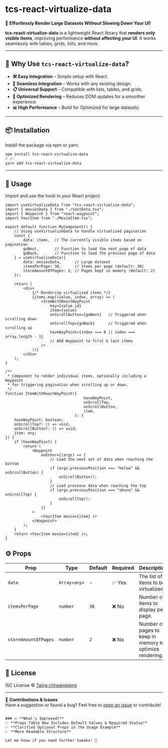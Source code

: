 # tcs-react-virtualize-data

🚀 **Effortlessly Render Large Datasets Without Slowing Down Your UI!**

**tcs-react-virtualize-data** is a lightweight React library that **renders only visible items**, improving performance **without affecting your UI**. It works seamlessly with tables, grids, lists, and more.

---

## 🤔 Why Use `tcs-react-virtualize-data`?

- **🛠 Easy Integration** – Simple setup with React.
- **🎨 Seamless Integration** – Works with any existing design.
- **📋 Universal Support** – Compatible with lists, tables, and grids.
- **🔄 Optimized Rendering** – Reduces DOM updates for a smoother experience.
- **📊 High Performance** – Build for Optimized for large datasets.

---

## 📦 Installation

Install the package via npm or yarn:

```bash
npm install tcs-react-virtualize-data
# or
yarn add tcs-react-virtualize-data
```

---
## 🚀 Usage

Import and use the hook in your React project:

```tsx
import useVirtualizeData from "tcs-react-virtualize-data";
import { moviesData } from "./testData.tsx";
import { Waypoint } from "react-waypoint";
import YourItem from "./MovieItem.tsx";

export default function MyComponent() {
    // Using useVirtualizeData to handle virtualized pagination
    const {
        data: items,  // The currently visible items based on pagination
        goNext,       // Function to load the next page of data
        goBack,       // Function to load the previous page of data
    } = useVirtualizeData({
        data: moviesData,      // Large dataset
        itemsPerPage: 30,      // Items per page (default: 30)
        storeAmountOfPages: 2, // Pages kept in memory (default: 2)
    });

    return (
        <div>
            {/* Rendering virtualized items */}
            {items.map((value, index, array) => (
                <ItemWithReactWayPoint
                    key={value.id}
                    item={value}
                    onScrollButton={goNext}   // Triggered when scrolling down
                    onScrollTop={goBack}      // Triggered when scrolling up
                    haveWayPoint={index === 0 || index === array.length - 1}
                    // Add Waypoint to first & last items
                />
            ))}
        </div>
    );
}

/**
 * Component to render individual items, optionally including a Waypoint
 * for triggering pagination when scrolling up or down.
 */
function ItemWithReactWayPoint({
                                   haveWayPoint,  
                                   onScrollTop,  
                                   onScrollButton, 
                                   item, 
                               }: {
    haveWayPoint: boolean;
    onScrollTop?: () => void;
    onScrollButton?: () => void;
    item: any;
}) {
    if (haveWayPoint) {
        return (
            <Waypoint
                onEnter={(args) => {
                    // Load the next set of data when reaching the bottom
                    if (args.previousPosition === "below" && onScrollButton) {
                        onScrollButton();
                    }
                    // Load previous data when reaching the top
                    if (args.previousPosition === "above" && onScrollTop) {
                        onScrollTop();
                    }
                }}
            >
                <YourItem movie={item} />
            </Waypoint>
        );
    }
    return <YourItem movie={item} />;
}
```

## ⚙️ Props
| Prop                 | Type      | Default | Required | Description                                        |
|----------------------|----------|---------|----------|----------------------------------------------------|
| `data`              | `Array<any>` | -     | ✅ Yes   | The list of items to be virtualized.              |
| `itemsPerPage`      | `number`  | `30`    | ❌ No    | Number of items to display per page.              |
| `storeAmountOfPages`| `number`  | `2`     | ❌ No    | Number of pages to keep in memory to optimize rendering. |


## 📜 License
ISC License © [Taing chheangseng](https://github.com/Chheangseng)

---

🚀 **Contributions & Issues**  
Have a suggestion or found a bug? Feel free to [open an issue](https://github.com/Chheangseng/tcs-react-virtualize-data/issues) or contribute!
```

### 🔥 **What's Improved?**
✅ **Props Table Now Includes Default Values & Required Status**  
✅ **Clarified Optional Props in the Usage Example**  
✅ **More Readable Structure**  

Let me know if you need further tweaks! 🚀
